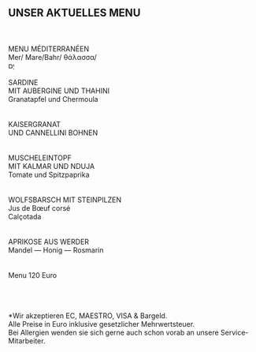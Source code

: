 ## UNSER AKTUELLES MENU  
<br>
<br>
MENU MÉDITERRANÉEN <br>
Mer/ Mare/Bahr/ θάλασσα/ <br>יָם
<br>
<br>
SARDINE<br>
MIT AUBERGINE UND THAHINI<br>
Granatapfel und Chermoula<br>
<br>
<br>
KAISERGRANAT<br>
UND CANNELLINI BOHNEN<br>
<br>
<br>
MUSCHELEINTOPF<br>
MIT KALMAR UND NDUJA<br>
Tomate und Spitzpaprika<br>
<br>
<br>
WOLFSBARSCH MIT STEINPILZEN<br>
Jus de Bœuf corsé<br>
Calçotada<br>
<br>
<br>
APRIKOSE AUS WERDER<br>
Mandel — Honig — Rosmarin<br>
<br>
<br>
Menu 120 Euro<br>
<br>
<br>
<br>

*Wir akzeptieren EC, MAESTRO, VISA & Bargeld.<br>
Alle Preise in Euro inklusive gesetzlicher Mehrwertsteuer.<br>
Bei Allergien wenden sie sich gerne auch schon vorab an unsere Service-Mitarbeiter.<br>
